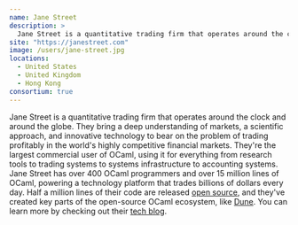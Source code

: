 ```yaml
---
name: Jane Street
description: > 
  Jane Street is a quantitative trading firm that operates around the clock and around the globe
site: "https://janestreet.com"
image: /users/jane-street.jpg
locations: 
  - United States
  - United Kingdom
  - Hong Kong
consortium: true
---
```


Jane Street is a quantitative trading firm that operates around the clock and around the globe. They bring a deep understanding of markets, a scientific approach, and innovative technology to bear on the problem of trading profitably in the world's highly competitive financial markets. They're the largest commercial user of OCaml, using it for everything from research tools to trading systems to systems infrastructure to accounting systems. Jane Street has over 400 OCaml programmers and over 15 million lines of OCaml, powering a technology platform that trades billions of dollars every day. Half a million lines of their code are released [open source](https://opensource.janestreet.com), and they've created key parts of the open-source OCaml ecosystem, like [Dune](https://dune.build). You can learn more by checking out their [tech blog](https://blog.janestreet.com).
